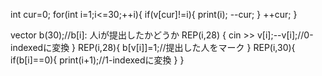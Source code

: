 int cur=0;
	for(int i=1;i<=30;++i){
		if(v[cur]!=i){
			print(i);
			--cur;
		}
        ++cur;
	}

vector<bool> b(30);//b[i]: 人iが提出したかどうか
	REP(i,28) {
		cin >> v[i];--v[i];//0-indexedに変換
	}
	REP(i,28){
		b[v[i]]=1;//提出した人をマーク
	}
	REP(i,30){
		if(b[i]==0){
			print(i+1);//1-indexedに変換
		}
	}
